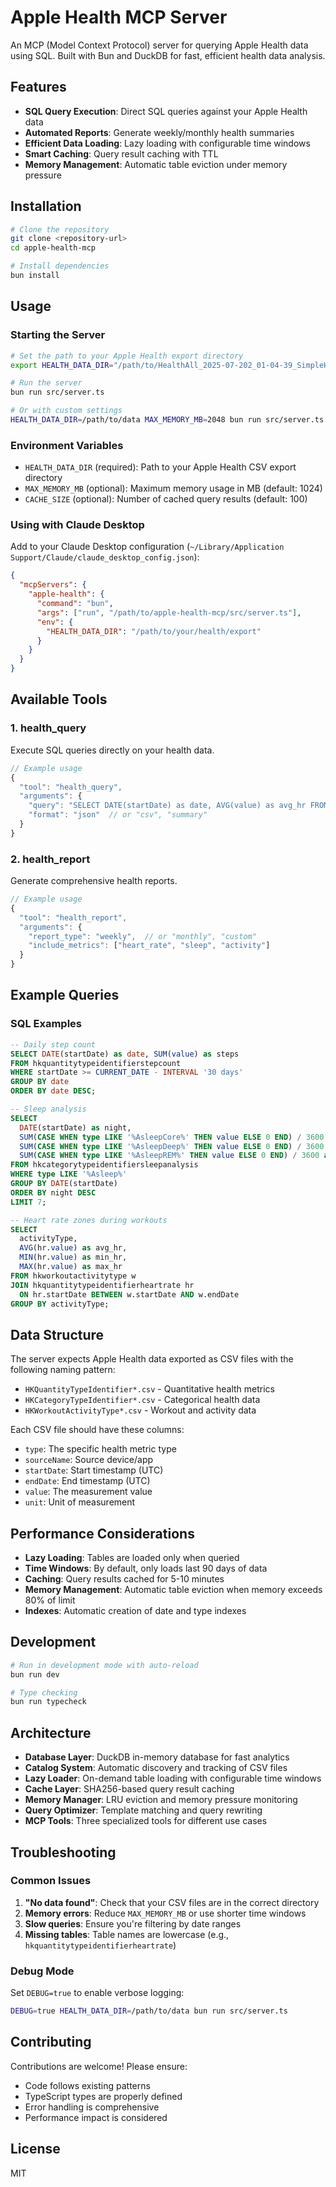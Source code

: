 # Apple Health MCP Server

An MCP (Model Context Protocol) server for querying Apple Health data using SQL. Built with Bun and DuckDB for fast, efficient health data analysis.

## Features

- **SQL Query Execution**: Direct SQL queries against your Apple Health data
- **Automated Reports**: Generate weekly/monthly health summaries
- **Efficient Data Loading**: Lazy loading with configurable time windows
- **Smart Caching**: Query result caching with TTL
- **Memory Management**: Automatic table eviction under memory pressure

## Installation

```bash
# Clone the repository
git clone <repository-url>
cd apple-health-mcp

# Install dependencies
bun install
```

## Usage

### Starting the Server

```bash
# Set the path to your Apple Health export directory
export HEALTH_DATA_DIR="/path/to/HealthAll_2025-07-202_01-04-39_SimpleHealthExportCSV"

# Run the server
bun run src/server.ts

# Or with custom settings
HEALTH_DATA_DIR=/path/to/data MAX_MEMORY_MB=2048 bun run src/server.ts
```

### Environment Variables

- `HEALTH_DATA_DIR` (required): Path to your Apple Health CSV export directory
- `MAX_MEMORY_MB` (optional): Maximum memory usage in MB (default: 1024)
- `CACHE_SIZE` (optional): Number of cached query results (default: 100)

### Using with Claude Desktop

Add to your Claude Desktop configuration (`~/Library/Application Support/Claude/claude_desktop_config.json`):

```json
{
  "mcpServers": {
    "apple-health": {
      "command": "bun",
      "args": ["run", "/path/to/apple-health-mcp/src/server.ts"],
      "env": {
        "HEALTH_DATA_DIR": "/path/to/your/health/export"
      }
    }
  }
}
```

## Available Tools

### 1. health_query

Execute SQL queries directly on your health data.

```javascript
// Example usage
{
  "tool": "health_query",
  "arguments": {
    "query": "SELECT DATE(startDate) as date, AVG(value) as avg_hr FROM hkquantitytypeidentifierheartrate WHERE startDate > '2024-01-01' GROUP BY date",
    "format": "json"  // or "csv", "summary"
  }
}
```

### 2. health_report

Generate comprehensive health reports.

```javascript
// Example usage
{
  "tool": "health_report",
  "arguments": {
    "report_type": "weekly",  // or "monthly", "custom"
    "include_metrics": ["heart_rate", "sleep", "activity"]
  }
}
```

## Example Queries

### SQL Examples

```sql
-- Daily step count
SELECT DATE(startDate) as date, SUM(value) as steps
FROM hkquantitytypeidentifierstepcount
WHERE startDate >= CURRENT_DATE - INTERVAL '30 days'
GROUP BY date
ORDER BY date DESC;

-- Sleep analysis
SELECT 
  DATE(startDate) as night,
  SUM(CASE WHEN type LIKE '%AsleepCore%' THEN value ELSE 0 END) / 3600 as core_hours,
  SUM(CASE WHEN type LIKE '%AsleepDeep%' THEN value ELSE 0 END) / 3600 as deep_hours,
  SUM(CASE WHEN type LIKE '%AsleepREM%' THEN value ELSE 0 END) / 3600 as rem_hours
FROM hkcategorytypeidentifiersleepanalysis
WHERE type LIKE '%Asleep%'
GROUP BY DATE(startDate)
ORDER BY night DESC
LIMIT 7;

-- Heart rate zones during workouts
SELECT 
  activityType,
  AVG(hr.value) as avg_hr,
  MIN(hr.value) as min_hr,
  MAX(hr.value) as max_hr
FROM hkworkoutactivitytype w
JOIN hkquantitytypeidentifierheartrate hr
  ON hr.startDate BETWEEN w.startDate AND w.endDate
GROUP BY activityType;
```


## Data Structure

The server expects Apple Health data exported as CSV files with the following naming pattern:
- `HKQuantityTypeIdentifier*.csv` - Quantitative health metrics
- `HKCategoryTypeIdentifier*.csv` - Categorical health data
- `HKWorkoutActivityType*.csv` - Workout and activity data

Each CSV file should have these columns:
- `type`: The specific health metric type
- `sourceName`: Source device/app
- `startDate`: Start timestamp (UTC)
- `endDate`: End timestamp (UTC)
- `value`: The measurement value
- `unit`: Unit of measurement

## Performance Considerations

- **Lazy Loading**: Tables are loaded only when queried
- **Time Windows**: By default, only loads last 90 days of data
- **Caching**: Query results cached for 5-10 minutes
- **Memory Management**: Automatic table eviction when memory exceeds 80% of limit
- **Indexes**: Automatic creation of date and type indexes

## Development

```bash
# Run in development mode with auto-reload
bun run dev

# Type checking
bun run typecheck
```

## Architecture

- **Database Layer**: DuckDB in-memory database for fast analytics
- **Catalog System**: Automatic discovery and tracking of CSV files
- **Lazy Loader**: On-demand table loading with configurable time windows
- **Cache Layer**: SHA256-based query result caching
- **Memory Manager**: LRU eviction and memory pressure monitoring
- **Query Optimizer**: Template matching and query rewriting
- **MCP Tools**: Three specialized tools for different use cases

## Troubleshooting

### Common Issues

1. **"No data found"**: Check that your CSV files are in the correct directory
2. **Memory errors**: Reduce `MAX_MEMORY_MB` or use shorter time windows
3. **Slow queries**: Ensure you're filtering by date ranges
4. **Missing tables**: Table names are lowercase (e.g., `hkquantitytypeidentifierheartrate`)

### Debug Mode

Set `DEBUG=true` to enable verbose logging:

```bash
DEBUG=true HEALTH_DATA_DIR=/path/to/data bun run src/server.ts
```

## Contributing

Contributions are welcome! Please ensure:
- Code follows existing patterns
- TypeScript types are properly defined
- Error handling is comprehensive
- Performance impact is considered

## License

MIT